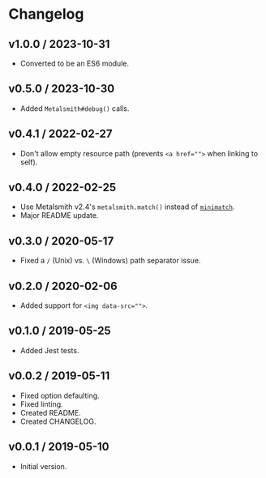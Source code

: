 # Changelog

## v1.0.0 / 2023-10-31

- Converted to be an ES6 module.

## v0.5.0 / 2023-10-30

- Added `Metalsmith#debug()` calls.

## v0.4.1 / 2022-02-27

- Don't allow empty resource path (prevents `<a href="">` when linking to self).

## v0.4.0 / 2022-02-25

- Use Metalsmith v2.4's `metalsmith.match()` instead of [`minimatch`](https://www.npmjs.com/package/minimatch).
- Major README update.

## v0.3.0 / 2020-05-17

- Fixed a `` / `` (Unix) vs. `` \ `` (Windows) path separator issue.

## v0.2.0 / 2020-02-06

- Added support for `<img data-src="">`.

## v0.1.0 / 2019-05-25

- Added Jest tests.

## v0.0.2 / 2019-05-11

- Fixed option defaulting.
- Fixed linting.
- Created README.
- Created CHANGELOG.

## v0.0.1 / 2019-05-10

- Initial version.
